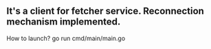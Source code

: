 It's a client for fetcher service. Reconnection mechanism implemented.
------------
How to launch?
go run cmd/main/main.go